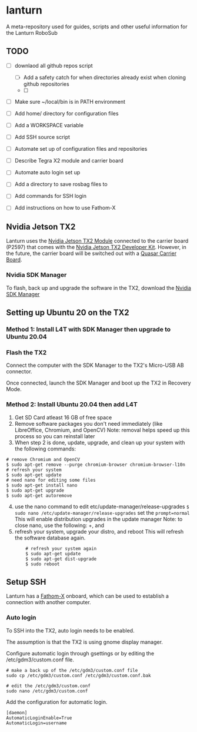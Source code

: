 # lanturn
A meta-repository used for guides, scripts and other useful information for the
Lanturn RoboSub

<!-- TODO: add image of lanturn -->

## TODO
- [ ] downlaod all github repos script
    - [ ] Add a safety catch for when directories already exist when cloning github repositories
    - [ ] 
- [ ] Make sure ~/local/bin is in PATH environment
- [ ] Add home/ directory for configuration files
- [ ] Add a WORKSPACE variable
- [ ] Add SSH source script
- [ ] Automate set up of configuration files and repositories
- [ ] Describe Tegra X2 module and carrier board
- [ ] Automate auto login set up
- [ ] Add a directory to save rosbag files to
- [ ] Add commands for SSH login
- [ ] Add instructions on how to use Fathom-X


## Nvidia Jetson TX2 
<!-- indlude schematic for carrier board -->
<!-- explain usage of sdk manager -->
<!-- manage nvidias's sdk with sdk manager -->
<!-- what sdks from nvidia do we use? -->
Lanturn uses the [Nvidia Jetson TX2 Module](https://developer.nvidia.com/embedded/jetson-tx2)
connected to the carrier board (P2597) that comes with the
[Nvidia Jetson TX2 Developer Kit](https://developer.download.nvidia.com/embedded/L4T/r32-3-1_Release_v1.0/jetson_tx2_developer_kit_user_guide.pdf).
However, in the future, the carrier board will be switched out with a
[Quasar Carrier Board](https://connecttech.com/product/quasar-carrier-nvidia-jetson-tx2/).

### Nvidia SDK Manager
To flash, back up and upgrade the software in the TX2, download the 
[Nvidia SDK Manager](https://developer.nvidia.com/nvidia-sdk-manager)

## Setting up Ubuntu 20 on the TX2

### Method 1: Install L4T with SDK Manager then upgrade to Ubuntu 20.04

<!-- Flash TX2 with Ubuntu 18.04 -->
### Flash the TX2

Connect the computer with the SDK Manager to the TX2's Micro-USB AB connector.

Once connected, launch the SDK Manager and boot up the TX2 in Recovery Mode.


### Method 2: Install Ubuntu 20.04 then add L4T

1. Get SD Card atleast 16 GB of free space
2. Remove software packages you don't need immediately (like LibreOffice, Chromium, and OpenCV)
    Note: removal helps speed up this process so you can reinstall later
3. When step 2 is done, update, upgrade, and clean up your system with the following commands:
```
# remove Chromium and OpenCV
$ sudo apt-get remove --purge chromium-browser chromium-browser-l10n
# refresh your system
$ sudo apt-get update
# need nano for editing some files
$ sudo apt-get install nano
$ sudo apt-get upgrade
$ sudo apt-get autoremove
```
4. use the nano command to edit etc/update-manager/release-upgrades
   ```$ sudo nano /etc/update-manager/release-upgrades```
   set the ```prompt=normal```
   This will enable distribution upgrades in the update manager 
   Note: to close nano, use the following: <Ctrl>+<X>, <Y> and <Enter>
5. refresh your system, upgrade your distro, and reboot
    This will refresh the software database again.
    ```
        # refresh your system again
        $ sudo apt-get update
        $ sudo apt-get dist-upgrade
        $ sudo reboot
    ```

<!-- add nvidia ppa -->
<!-- install a specific version of jetpack -->


## Setup SSH
Lanturn has a [Fathom-X](https://bluerobotics.com/store/comm-control-power/tether-interface/fathom-x-tether-interface-board-set-copy/)
onboard, which can be used to establish a connection with another computer.

### Auto login
To SSH into the TX2, auto login needs to be enabled.

The assumption is that the TX2 is using gnome display manager.

Configure automatic login through gsettings or by editing the
/etc/gdm3/custom.conf file.
```
# make a back up of the /etc/gdm3/custom.conf file
sudo cp /etc/gdm3/custom.conf /etc/gdm3/custom.conf.bak

# edit the /etc/gdm3/custom.conf
sudo nano /etc/gdm3/custom.conf
```
Add the configuration for automatic login.
```
[daemon]
AutomaticLoginEnable=True
AutomaticLogin=username
```

